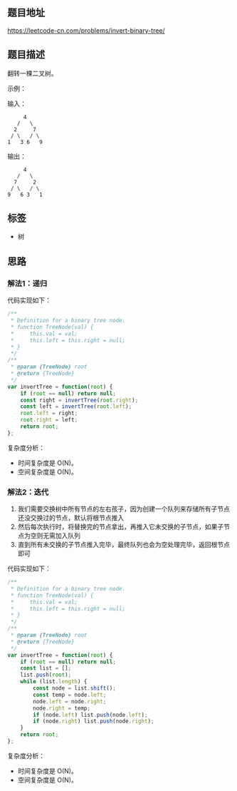 ## 题目地址

https://leetcode-cn.com/problems/invert-binary-tree/

## 题目描述

翻转一棵二叉树。

示例：

输入：
```
     4
   /   \
  2     7
 / \   / \
1   3 6   9
```

输出：
```
     4
   /   \
  7     2
 / \   / \
9   6 3   1
```

## 标签

- 树

## 思路

### 解法1：递归

代码实现如下：
```javascript
/**
 * Definition for a binary tree node.
 * function TreeNode(val) {
 *     this.val = val;
 *     this.left = this.right = null;
 * }
 */
/**
 * @param {TreeNode} root
 * @return {TreeNode}
 */
var invertTree = function(root) {
    if (root == null) return null;
    const right = invertTree(root.right);
    const left = invertTree(root.left);
    root.left = right;
    root.right = left;
    return root;
};
```

复杂度分析：

- 时间复杂度是 O(N)。
- 空间复杂度是 O(N)。

### 解法2：迭代

1. 我们需要交换树中所有节点的左右孩子，因为创建一个队列来存储所有子节点还没交换过的节点，默认将根节点推入
2. 然后每次执行时，将替换完的节点拿出，再推入它未交换的子节点，如果子节点为空则无需加入队列
3. 直到所有未交换的子节点推入完毕，最终队列也会为空处理完毕，返回根节点即可

代码实现如下：
```javascript
/**
 * Definition for a binary tree node.
 * function TreeNode(val) {
 *     this.val = val;
 *     this.left = this.right = null;
 * }
 */
/**
 * @param {TreeNode} root
 * @return {TreeNode}
 */
var invertTree = function(root) {
    if (root == null) return null;
    const list = [];
    list.push(root);
    while (list.length) {
        const node = list.shift();
        const temp = node.left;
        node.left = node.right;
        node.right = temp;
        if (node.left) list.push(node.left);
        if (node.right) list.push(node.right);
    }
    return root;
};
```

复杂度分析：

- 时间复杂度是 O(N)。
- 空间复杂度是 O(N)。
